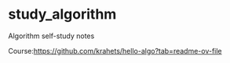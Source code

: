 # study_algorithm

Algorithm self-study notes

Course:https://github.com/krahets/hello-algo?tab=readme-ov-file